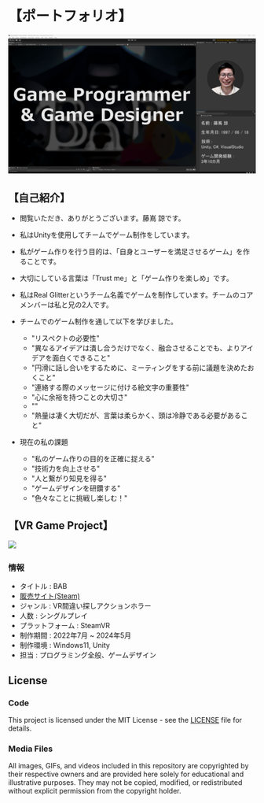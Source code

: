 # 【ポートフォリオ】
<img width = "1000" src="Images/Portfolio_Image_1_2.png">

## 【自己紹介】
* 閲覧いただき、ありがとうございます。藤嶌 諒です。
* 私はUnityを使用してチームでゲーム制作をしています。
* 私がゲーム作りを行う目的は、「自身とユーザーを満足させるゲーム」を作ることです。
* 大切にしている言葉は「Trust me」と「ゲーム作りを楽しめ」です。

* 私はReal Glitterというチーム名義でゲームを制作しています。チームのコアメンバーは私と兄の2人です。
* チームでのゲーム制作を通して以下を学びました。
	* "リスペクトの必要性" 
	* "異なるアイデアは潰し合うだけでなく、融合させることでも、よりアイデアを面白くできること"
	* "円滑に話し合いをするために、ミーティングをする前に議題を決めたおくこと"
	* "連絡する際のメッセージに付ける絵文字の重要性"
	* "心に余裕を持つことの大切さ"
	* ""
	* "熱量は凄く大切だが、言葉は柔らかく、頭は冷静である必要があること"

* 現在の私の課題
	* "私のゲーム作りの目的を正確に捉える"
	* "技術力を向上させる"
	* "人と繋がり知見を得る"
	* "ゲームデザインを研鑽する"
	* "色々なことに挑戦し楽しむ！"

## 【VR Game Project】

<img width = "800" src="Images/BAB_Title_Picture.png">

### 情報
* タイトル : BAB
* [販売サイト(Steam)](https://store.steampowered.com/app/2919580/BAB/)
* ジャンル : VR間違い探しアクションホラー
* 人数 : シングルプレイ
* プラットフォーム : SteamVR
* 制作期間 : 2022年7月 ~ 2024年5月
* 制作環境 : Windows11, Unity
* 担当 : プログラミング全般、ゲームデザイン 

## License

### Code
This project is licensed under the MIT License - see the [LICENSE](LICENSE) file for details.

### Media Files
All images, GIFs, and videos included in this repository are copyrighted by their respective owners and are provided here solely for educational and illustrative purposes. They may not be copied, modified, or redistributed without explicit permission from the copyright holder.
